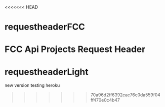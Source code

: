 <<<<<<< HEAD
# requestheaderFCC
FCC Api Projects Request Header
=======
# requestheaderLight
new version testing heroku
>>>>>>> 70a96d2ff6392cac76c0da559f04ff470e0c4b47
